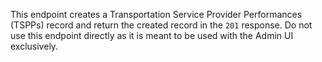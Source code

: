 This endpoint creates a Transportation Service Provider Performances (TSPPs)
record and return the created record in the `201` response. Do not use this
endpoint directly as it is meant to be used with the Admin UI exclusively.
